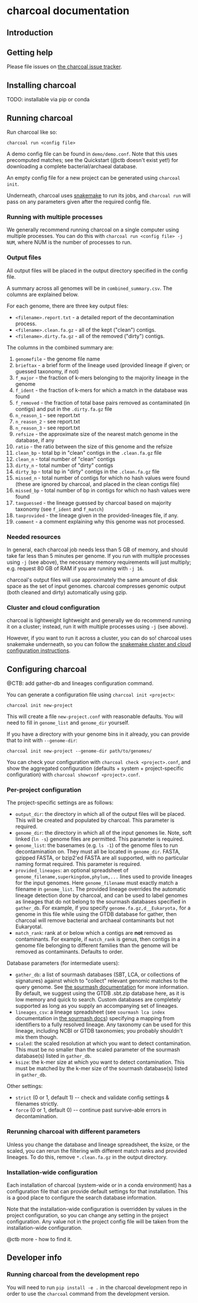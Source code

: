 # charcoal documentation

## Introduction

## Getting help

Please file issues on
[the charcoal issue tracker](https://github.com/dib-lab/charcoal/issues).

## Installing charcoal

TODO: installable via pip or conda

## Running charcoal

Run charcoal like so:

```
charcoal run <config file>
```

A demo config file can be found in `demo/demo.conf`. Note that this uses
precomputed matches; see the Quickstart (@ctb doesn't exist yet!) for
downloading a complete bacterial/archaeal database.

An empty config file for a new project can be generated using
`charcoal init`.

Underneath, charcoal uses
[snakemake](https://snakemake.readthedocs.io/en/stable/) to run its
jobs, and `charcoal run` will pass on any parameters given after the
required config file.

### Running with multiple processes

We generally recommend running charcoal on a single computer using
multiple processes.  You can do this with `charcoal run <config file>
-j NUM`, where NUM is the number of processes to run.

### Output files

All output files will be placed in the output directory specified in
the config file.

A summary across all genomes will be in `combined_summary.csv`.
The columns are explained below.


For each genome, there are three key output files:
* `<filename>.report.txt` - a detailed report of the decontamination process.
* `<filename>.clean.fa.gz` - all of the kept ("clean") contigs.
* `<filename>.dirty.fa.gz` - all of the removed ("dirty") contigs.

The columns in the combined summary are:

1. `genomefile` - the genome file name
2. `brieftax` - a brief form of the lineage used (provided lineage if given; or guessed taxonomy, if not)
3. `f_major` - the fraction of k-mers belonging to the majority lineage in the genome
4. `f_ident` - the fraction of k-mers for which a match in the database was found
5. `f_removed` - the fraction of total base pairs removed as contaminated (in contigs) and put in the `.dirty.fa.gz` file
6. `n_reason_1` - see report.txt
7. `n_reason_2` - see report.txt
8. `n_reason_3` - see report.txt
9. `refsize` - the approximate size of the nearest match genome in the database, if any
10. `ratio` - the ratio between the size of this genome and the refsize
11. `clean_bp` - total bp in "clean" contigs in the `.clean.fa.gz` file
12. `clean_n` - total number of "clean" contigs
13. `dirty_n` - total number of "dirty" contigs
14. `dirty_bp` - total bp in "dirty" contigs in the `.clean.fa.gz` file
15. `missed_n` - total number of contigs for which no hash values were found (these are ignored by charcoal, and placed in the clean contigs file)
16. `missed_bp` - total number of bp in contigs for which no hash values were found
17. `taxguessed` - the lineage guessed by charcoal based on majority taxonomy (see `f_ident` and `f_match`)
18. `taxprovided` - the lineage given in the provided-lineages file, if any.
19. `comment` - a comment explaining why this genome was not processed.

### Needed resources

In general, each charcoal job needs less than 5 GB of memory, and
should take far less than 5 minutes per genome.  If you run with
multiple processes using `-j` (see above), the necessary memory
requirements will just multiply; e.g. request 80 GB of RAM if you are
running with `-j 16`.

charcoal's output files will use approximately the same amount of disk
space as the set of input genomes. charcoal compresses genomic output
(both cleaned and dirty) automatically using gzip.

### Cluster and cloud configuration

charcoal is lightweight lightweight and generally we do recommend running it on
a cluster; instead, run it with multiple processes using `-j` (see above).

However, if you want to run it across a cluster, you can do so!
charcoal uses snakemake underneath, so you can follow the
[snakemake cluster and cloud configuration instructions](https://snakemake.readthedocs.io/en/stable/executing/cluster-cloud.html).

## Configuring charcoal

@CTB: add gather-db and lineages configuration command.

You can generate a configuration file using `charcoal init <project>`:

```
charcoal init new-project
```
This will create a file `new-project.conf` with reasonable defaults.
You will need to fill in `genome_list` and `genome_dir` yourself.

If you have a directory with your genome bins in it already, you can
provide that to init with `--genome-dir`:
```
charcoal init new-project --genome-dir path/to/genomes/
```

You can check your configuration with `charcoal check <project>.conf`,
and show the aggregated configuration (defaults + system + project-specific
configuration) with `charcoal showconf <project>.conf`.

### Per-project configuration

The project-specific settings are as follows:

* `output_dir`: the directory in which all of the output files will be placed. This will be created and populated by charcoal. This parameter is required.
* `genome_dir`: the directory in which all of the input genomes lie. Note, soft linked (`ln -s`) genome files are permitted. This parameter is required.
* `genome_list`: the basenames (e.g. `ls -1`) of the genome files to run decontamination on. They must all be located in `genome_dir`. FASTA, gzipped FASTA, or bzip2'ed FASTA are all supported, with no particular naming format required. This parameter is required.
* `provided_lineages`: an optional spreadsheet of `genome_filename,superkingdom,phylum,...` lines used to provide lineages for the input genomes. Here `genome_filename` must exactly match a filename in `genome_list`.  The provided lineage overrides the automatic lineage detection done by charcoal, and can be used to label genomes as lineages that do not belong to the sourmash databases specified in `gather_db`. For example, if you specify `genome.fa.gz,d__Eukaryota,` for a genome in this file while using the GTDB database for gather, then charcoal will remove bacterial and archaeal contaminants but not Eukaryotal.
* `match_rank`: rank at or below which a contigs are **not** removed as contaminants. For example, if `match_rank` is genus, then contigs in a genome file belonging to different families than the genome will be removed as contaminants. Defaults to order.

Database parameters (for intermediate users):

* `gather_db`: a list of sourmash databases (SBT, LCA, or collections of signatures) against which to "collect" relevant genomic matches to the query genome. See [the sourmash documentation](http://sourmash.rtfd.io/) for more information. By default, we suggest using the GTDB .sbt.zip database here, as it is low memory and quick to search. Custom databases are completely supported as long as you supply an accompanying set of lineages.
* `lineages_csv`: a lineage spreadsheet (see `sourmash lca index` documentation in [the sourmash docs](http://sourmash.rtfd.io/)) specifying a mapping from identifiers to a fully resolved lineage. Any taxonomy can be used for this lineage, including NCBI or GTDB taxonomies; you probably shouldn't mix them though.
* `scaled`: the scaled resolution at which you want to detect contamination. This must be no smaller than the scaled parameter of the sourmash database(s) listed in `gather_db`.
* `ksize`: the k-mer size at which you want to detect contamination. This must be matched by the k-mer size of the sourmash database(s) listed in `gather_db`.

Other settings:
* `strict` (0 or 1, default 1) -- check and validate config settings & filenames strictly.
* `force` (0 or 1, default 0) -- continue past survive-able errors in decontamination.

### Rerunning charcoal with different parameters

Unless you change the database and lineage spreadsheet, the ksize, or the
scaled, you can rerun the filtering with different match ranks and provided
lineages.  To do this, remove `*.clean.fa.gz` in the output directory.

### Installation-wide configuration

Each installation of charcoal (system-wide or in a conda
environment) has a configuration file that can provide
default settings for that installation. This is a good place to configure
the search database information.

Note that the installation-wide configuration is overridden by values
in the project configuration, so you can change any setting in the
project configuration. Any value not in the project config file will be
taken from the installation-wide configuration.

@ctb more - how to find it.

## Developer info

### Running charcoal from the development repo

You will need to run `pip install -e .` in the charcoal development
repo in order to use the `charcoal` command from the development version.
